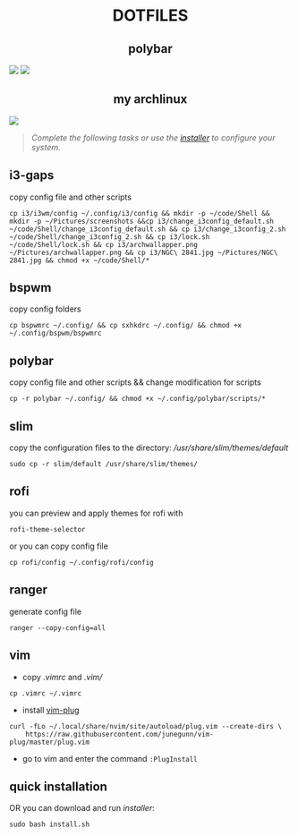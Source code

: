 <h1 align="center">DOTFILES</h1>

<h2 align="center">polybar</h2>
<img src="https://github.com/DONSIMON92/dotfiles/blob/master/screenshots/polybar-view1.png">
<img src="https://github.com/DONSIMON92/dotfiles/blob/master/screenshots/polybar-view2.png">

<h2 align="center">my archlinux</h2>
<img src="https://raw.githubusercontent.com/DONSIMON92/dotfiles/master/screenshots/worktop0.png">

> *Complete the following tasks or use the [installer](https://github.com/DONSIMON92/configs#quick-installation "will transfer to the desired head") to configure your system.*

## i3-gaps

copy config file and other scripts
```
cp i3/i3wm/config ~/.config/i3/config && mkdir -p ~/code/Shell && mkdir -p ~/Pictures/screenshots &&cp i3/change_i3config_default.sh ~/code/Shell/change_i3config_default.sh && cp i3/change_i3config_2.sh ~/code/Shell/change_i3config_2.sh && cp i3/lock.sh ~/code/Shell/lock.sh && cp i3/archwallapper.png ~/Pictures/archwallapper.png && cp i3/NGC\ 2841.jpg ~/Pictures/NGC\ 2841.jpg && chmod +x ~/code/Shell/*
```

## bspwm

copy config folders
```
cp bspwmrc ~/.config/ && cp sxhkdrc ~/.config/ && chmod +x ~/.config/bspwm/bspwmrc
```

## polybar

copy config file and other scripts && change modification for scripts
```
cp -r polybar ~/.config/ && chmod +x ~/.config/polybar/scripts/*
```

## slim

copy the configuration files to the directory: */usr/share/slim/themes/default*
```
sudo cp -r slim/default /usr/share/slim/themes/
```

## rofi

you can preview and apply themes for rofi with
```
rofi-theme-selector
```

or you can copy config file
```
cp rofi/config ~/.config/rofi/config
```

## ranger

generate config file
```
ranger --copy-config=all
```

## vim

+ copy *.vimrc* and *.vim/*
```
cp .vimrc ~/.vimrc
```

+ install [vim-plug](https://github.com/junegunn/vim-plug "github link")
```
curl -fLo ~/.local/share/nvim/site/autoload/plug.vim --create-dirs \
    https://raw.githubusercontent.com/junegunn/vim-plug/master/plug.vim
```
+ go to vim and enter the command `:PlugInstall`

## quick installation

OR you can download and run *installer*:
```
sudo bash install.sh
```
